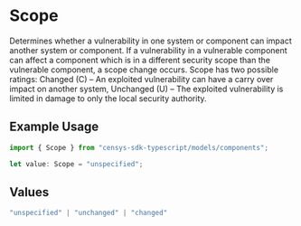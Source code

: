# Scope

Determines whether a vulnerability in one system or component can impact another system or component. If a vulnerability in a vulnerable component can affect a component which is in a different security scope than the vulnerable component, a scope change occurs. Scope has two possible ratings: Changed (C) – An exploited vulnerability can have a carry over impact on another system, Unchanged (U) – The exploited vulnerability is limited in damage to only the local security authority.

## Example Usage

```typescript
import { Scope } from "censys-sdk-typescript/models/components";

let value: Scope = "unspecified";
```

## Values

```typescript
"unspecified" | "unchanged" | "changed"
```